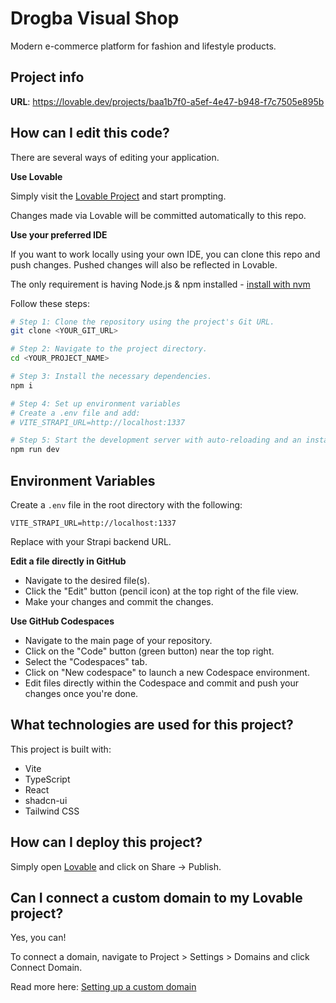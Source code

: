 # Drogba Visual Shop

Modern e-commerce platform for fashion and lifestyle products.

## Project info

**URL**: https://lovable.dev/projects/baa1b7f0-a5ef-4e47-b948-f7c7505e895b

## How can I edit this code?

There are several ways of editing your application.

**Use Lovable**

Simply visit the [Lovable Project](https://lovable.dev/projects/baa1b7f0-a5ef-4e47-b948-f7c7505e895b) and start prompting.

Changes made via Lovable will be committed automatically to this repo.

**Use your preferred IDE**

If you want to work locally using your own IDE, you can clone this repo and push changes. Pushed changes will also be reflected in Lovable.

The only requirement is having Node.js & npm installed - [install with nvm](https://github.com/nvm-sh/nvm#installing-and-updating)

Follow these steps:

```sh
# Step 1: Clone the repository using the project's Git URL.
git clone <YOUR_GIT_URL>

# Step 2: Navigate to the project directory.
cd <YOUR_PROJECT_NAME>

# Step 3: Install the necessary dependencies.
npm i

# Step 4: Set up environment variables
# Create a .env file and add:
# VITE_STRAPI_URL=http://localhost:1337

# Step 5: Start the development server with auto-reloading and an instant preview.
npm run dev
```

## Environment Variables

Create a `.env` file in the root directory with the following:

```env
VITE_STRAPI_URL=http://localhost:1337
```

Replace with your Strapi backend URL.

**Edit a file directly in GitHub**

- Navigate to the desired file(s).
- Click the "Edit" button (pencil icon) at the top right of the file view.
- Make your changes and commit the changes.

**Use GitHub Codespaces**

- Navigate to the main page of your repository.
- Click on the "Code" button (green button) near the top right.
- Select the "Codespaces" tab.
- Click on "New codespace" to launch a new Codespace environment.
- Edit files directly within the Codespace and commit and push your changes once you're done.

## What technologies are used for this project?

This project is built with:

- Vite
- TypeScript
- React
- shadcn-ui
- Tailwind CSS

## How can I deploy this project?

Simply open [Lovable](https://lovable.dev/projects/baa1b7f0-a5ef-4e47-b948-f7c7505e895b) and click on Share -> Publish.

## Can I connect a custom domain to my Lovable project?

Yes, you can!

To connect a domain, navigate to Project > Settings > Domains and click Connect Domain.

Read more here: [Setting up a custom domain](https://docs.lovable.dev/features/custom-domain#custom-domain)
